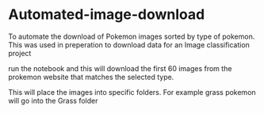# Automated-image-download
To automate the download of Pokemon images sorted by type of pokemon. This was used in preperation to download data for an Image classification project


run the notebook and this will download the first 60 images from the prokemon website that matches the selected type.

This will place the images into specific folders. For example grass pokemon will go into the Grass folder

